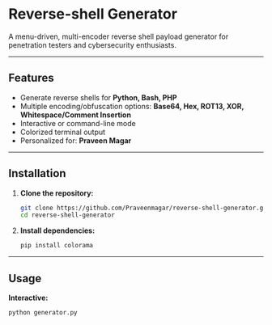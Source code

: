 # Reverse-shell Generator

A menu-driven, multi-encoder reverse shell payload generator for penetration testers and cybersecurity enthusiasts.

---

## Features

- Generate reverse shells for **Python, Bash, PHP**
- Multiple encoding/obfuscation options: **Base64, Hex, ROT13, XOR, Whitespace/Comment Insertion**
- Interactive or command-line mode
- Colorized terminal output
- Personalized for: **Praveen Magar**

---

## Installation

1. **Clone the repository:**
    ```bash
    git clone https://github.com/Praveenmagar/reverse-shell-generator.git
    cd reverse-shell-generator
    ```

2. **Install dependencies:**
    ```bash
    pip install colorama
    ```

---

## Usage

**Interactive:**
```bash
python generator.py
